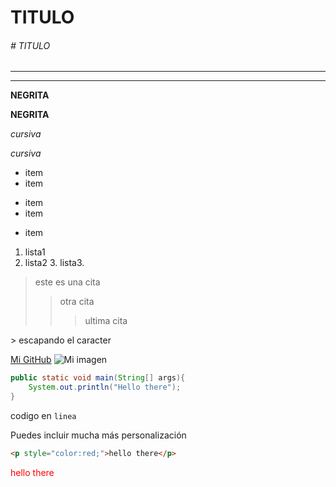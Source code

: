 # TITULO
###### # TITULO

---

***

**NEGRITA**

__NEGRITA__

_cursiva_

*cursiva*

* item
* item

- item
- item
* item

1. lista1
2. lista2
    3. lista3.

> este es una cita
> 
> > otra cita
>>> ultima cita
>
>
\> escapando el caracter

[Mi GitHub](https://github.com/ferclager)
![Mi imagen](https://cdn.pixabay.com/photo/2014/04/03/11/08/tea-311844_1280.png)

```java
public static void main(String[] args){
    System.out.println("Hello there");
}
```

codigo en `linea`


Puedes incluir mucha más personalización
```markdown
<p style="color:red;">hello there</p>

```
<p style="color:red;">hello there</p>



